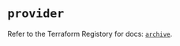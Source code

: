 # `provider`

Refer to the Terraform Registory for docs: [`archive`](https://registry.terraform.io/providers/hashicorp/archive/2.4.0/docs).
